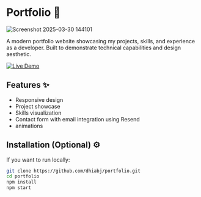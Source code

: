 # Portfolio 🌟

![Screenshot 2025-03-30 144101](https://github.com/user-attachments/assets/196a3365-5833-45ef-ab3e-1052b46c92fc)

A modern portfolio website showcasing my projects, skills, and experience as a developer. Built to demonstrate technical capabilities and design aesthetic.


[![Live Demo](https://img.shields.io/badge/demo-live-brightgreen)](https://www.dhiabejaoui.com/) 

## Features ✨
- Responsive design
- Project showcase 
- Skills visualization
- Contact form with email integration using Resend
- animations

## Installation (Optional) ⚙️
If you want to run locally:
```bash
git clone https://github.com/dhiabj/portfolio.git
cd portfolio
npm install
npm start
